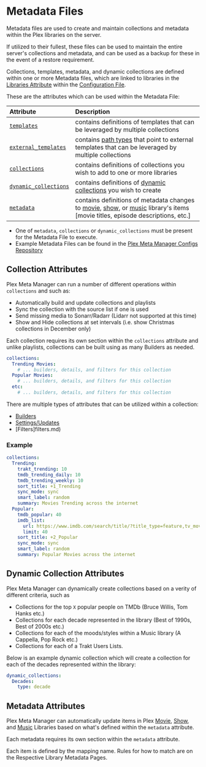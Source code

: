 # Metadata Files

Metadata files are used to create and maintain collections and metadata within the Plex libraries on the server.

If utilized to their fullest, these files can be used to maintain the entire server's collections and metadata, and can be used as a backup for these in the event of a restore requirement.

Collections, templates, metadata, and dynamic collections are defined within one or more Metadata files, which are linked to libraries in the [Libraries Attribute](../config/libraries.md#metadata-path) within the [Configuration File](../config/configuration.md).

These are the attributes which can be used within the Metadata File:

| Attribute                                               | Description                                                                                                                                                                       |
|:--------------------------------------------------------|:----------------------------------------------------------------------------------------------------------------------------------------------------------------------------------|
| [`templates`](templates.md)                                | contains definitions of templates that can be leveraged by multiple collections                                                                                                   |
| [`external_templates`](templates.md#external-templates) | contains [path types](../config/paths.md) that point to external templates that can be leveraged by multiple collections                                                             |
| [`collections`](#collection-attributes)                 | contains definitions of collections you wish to add to one or more libraries                                                                                                      |
| [`dynamic_collections`](#dynamic-collection-attributes) | contains definitions of [dynamic collections](dynamic.md) you wish to create                                                                                                         |
| [`metadata`](#metadata-attributes)                      | contains definitions of metadata changes to [movie](metadata/movie.md), [show](metadata/show.md), or [music](metadata/music.md) library's items [movie titles, episode descriptions, etc.] |

* One of `metadata`, `collections` or `dynamic_collections` must be present for the Metadata File to execute.
* Example Metadata Files can be found in the [Plex Meta Manager Configs Repository](https://github.com/meisnate12/Plex-Meta-Manager-Configs/tree/master/PMM)

## Collection Attributes

Plex Meta Manager can run a number of different operations within `collections` and such as:

* Automatically build and update collections and playlists
* Sync the collection with the source list if one is used
* Send missing media to Sonarr/Radarr (Lidarr not supported at this time)
* Show and Hide collections at set intervals (i.e. show Christmas collections in December only)

Each collection requires its own section within the `collections` attribute and unlike playlists, collections can be built using as many Builders as needed.

```yaml
collections:
  Trending Movies:
    # ... builders, details, and filters for this collection
  Popular Movies:
    # ... builders, details, and filters for this collection
  etc:
    # ... builders, details, and filters for this collection
```

There are multiple types of attributes that can be utilized within a collection:

* [Builders](builders.md)
* [Settings/Updates](update.md)
* [Filters]filters.md)

### Example

```yaml
collections:
  Trending:
    trakt_trending: 10
    tmdb_trending_daily: 10
    tmdb_trending_weekly: 10
    sort_title: +1_Trending
    sync_mode: sync
    smart_label: random
    summary: Movies Trending across the internet
  Popular:
    tmdb_popular: 40
    imdb_list:
      url: https://www.imdb.com/search/title/?title_type=feature,tv_movie,documentary,short
      limit: 40
    sort_title: +2_Popular
    sync_mode: sync
    smart_label: random
    summary: Popular Movies across the internet
```

## Dynamic Collection Attributes

Plex Meta Manager can dynamically create collections based on a verity of different criteria, such as

* Collections for the top `X` popular people on TMDb (Bruce Willis, Tom Hanks etc.)
* Collections for each decade represented in the library (Best of 1990s, Best of 2000s etc.)
* Collections for each of the moods/styles within a Music library (A Cappella, Pop Rock etc.)
* Collections for each of a Trakt Users Lists.

Below is an example dynamic collection which will create a collection for each of the decades represented within the library:

```yaml
dynamic_collections:
  Decades:
    type: decade
```

## Metadata Attributes

Plex Meta Manager can automatically update items in Plex [Movie](metadata/movie.md), [Show](metadata/show.md), and [Music](metadata/music.md) Libraries based on what's defined within the `metadata` attribute.

Each metadata requires its own section within the `metadata` attribute. 

Each item is defined by the mapping name. Rules for how to match are on the Respective Library Metadata Pages.
